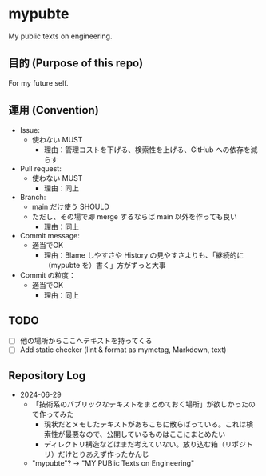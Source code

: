 # mypubte

My public texts on engineering.

## 目的 (Purpose of this repo)

For my future self.

## 運用 (Convention)

- Issue:
  - 使わない MUST
    - 理由：管理コストを下げる、検索性を上げる、GitHub への依存を減らす
- Pull request:
  - 使わない MUST
    - 理由：同上
- Branch:
  - main だけ使う SHOULD
  - ただし、その場で即 merge するならば main 以外を作っても良い
    - 理由：同上
- Commit message:
  - 適当でOK
    - 理由：Blame しやすさや History の見やすさよりも、「継続的に（mypubte を）書く」方がずっと大事
- Commit の粒度：
  - 適当でOK
    - 理由：同上

## TODO

- [ ] 他の場所からここへテキストを持ってくる
- [ ] Add static checker (lint & format as mymetag, Markdown, text)

## Repository Log

- 2024-06-29
  - 「技術系のパブリックなテキストをまとめておく場所」が欲しかったので作ってみた
    - 現状だとメモしたテキストがあちこちに散らばっている。これは検索性が最悪なので、公開しているものはここにまとめたい
    - ディレクトリ構造などはまだ考えていない。放り込む箱（リポジトリ）だけとりあえず作ったかんじ
  - "mypubte"? -> "MY PUBlic Texts on Engineering"

